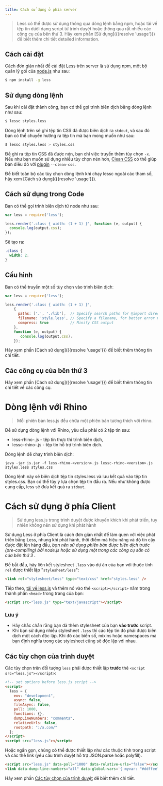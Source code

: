 ```yaml
---
title: Cách sử dụng ở phía server
---
```


> Less có thể được sử dụng thông qua dòng lệnh bằng npm, hoặc tải về tệp tin dưới dạng script từ trình duyệt hoặc thông qua rất nhiều các công cụ của bên thứ 3. Hãy xem phần [Sử dụng]({{resolve 'usage'}}) để biết thêm chi tiết
detailed information.

## Cách cài đặt

Cách đơn giản nhất để cài đặt Less trên server là sử dụng npm, một bộ quản lý gói của [node.js](http://nodejs.org/) như sau:

```bash
$ npm install -g less
```

## Sử dụng dòng lệnh

Sau khi cài đặt thành công, bạn có thể gọi trình biên dịch bằng dòng lệnh như sau:

```bash
$ lessc styles.less
```

Dòng lệnh trên sẽ ghi tệp tin CSS đã được biên dịch ra `stdout`, và sau đó bạn có thể chuyển hướng ra tệp tin mà bạn mong muốn như sau:

```bash
$ lessc styles.less > styles.css
```

Để ghi ra tệp tin CSS đã được nén, bạn chỉ việc truyền thêm tùy chọn `-x`. Nếu như bạn muốn sử dụng nhiều tùy chọn nén hơn,
[Clean CSS](https://github.com/GoalSmashers/clean-css) có thể giúp bạn điều đó với [plugin](https://github.com/less/less-plugin-clean-css) `--clean-css`.

Để biết toàn bộ các tùy chọn dòng lệnh khi chạy lessc ngoài các tham số, hãy xem [Cách sử dụng]({{resolve 'usage'}}).

## Cách sử dụng trong Code

Bạn có thể gọi trình biên dịch từ node như sau:

```js
var less = require('less');

less.render('.class { width: (1 + 1) }', function (e, output) {
  console.log(output.css);
});
```

Sẽ tạo ra:

```css
.class {
  width: 2;
}
```

## Cấu hình

Bạn có thể truyền một số tùy chọn vào trình biên dịch:

```js
var less = require('less');

less.render('.class { width: (1 + 1) }',
    {
      paths: ['.', './lib'],  // Specify search paths for @import directives
      filename: 'style.less', // Specify a filename, for better error messages
      compress: true          // Minify CSS output
    },
    function (e, output) {
       console.log(output.css);
    });
```

Hãy xem phần [Cách sử dụng]({{resolve 'usage'}}) để biết thêm thông tin chi tiết.

## Các công cụ của bên thứ 3

Hãy xem phần [Cách sử dụng]({{resolve 'usage'}}) để biết thêm thông tin chi tiết về các công cụ.

# Dòng lệnh với Rhino
> Mỗi phiên bản less.js đều chứa một phiên bản tương thích với rhino.

Để sử dụng dòng lệnh với Rhino, yêu cầu phải có 2 tệp tin sau:
* less-rhino-<version>.js - tệp tin thực thi trình biên dịch,
* lessc-rhino-<version>.js - tệp tin hỗ trợ trình biên dịch.

Dòng lệnh để chạy trình biên dịch:
````
java -jar js.jar -f less-rhino-<version>.js lessc-rhino-<version>.js styles.less styles.css
````

Dòng lệnh này sẽ biên dịch tệp tin styles.less và lưu kết quả vào tệp tin styles.css. Bạn có thể tùy ý lựa chọn tệp tin đầu ra. Nếu như không được cung cấp, less sẽ đưa kết quả ra `stdout`.

# Cách sử dụng ở phía Client

> Sử dụng less.js trong trình duyệt được khuyến khích khi phát triển, tuy nhiên không nên sử dụng khi phát hành

Sử dụng Less ở phía Client là cách đơn giản nhất để làm quen với việc phát triển bằng Less, nhung khi phát hành, thời điểm mà hiệu năng và độ tin cậy được đặt lên hàng đầu, _bạn nên sử dụng phiên bản được biên dịch trước (pre-compiling) bởi node.js hoặc sử dụng một trong các công cụ sẵn có của bên thứ 3_ .

Để bắt đầu, hãy liên kết stylesheet `.less` vào dự án của bạn với thuộc tính `rel` được thiết lập "`stylesheet/less`":

```html
<link rel="stylesheet/less" type="text/css" href="styles.less" />
```

Tiếp theo, [tải về less.js](https://github.com/less/less.js/archive/master.zip) và thêm nó vào thẻ `<script></script>` nằm trong thành phần `<head>` trong trang của bạn:

```html
<script src="less.js" type="text/javascript"></script>
```

### Lưu ý

* Hãy chắc chắn rằng bạn đã thêm stylesheet của bạn **vào trước** script.
* Khi bạn sử dụng nhiều stylesheet `.less` thì các tệp tin đó phải được biên dịch một cách độc lập. Khi đó các biến số, mixins hoặc namespaces mà bạn định nghĩa trong các stylesheet cũng sẽ độc lập với nhau.

## Các tùy chọn của trình duyệt

Các tùy chọn trên đối tượng `less` phải được thiết lập **trước** thẻ `<script src="less.js"></script>`:

``` html
<!-- set options before less.js script -->
<script>
  less = {
    env: "development",
    async: false,
    fileAsync: false,
    poll: 1000,
    functions: {},
    dumpLineNumbers: "comments",
    relativeUrls: false,
    rootpath: ":/a.com/"
  };
</script>
<script src="less.js"></script>
```

Hoặc ngắn gọn, chúng có thể được thiết lập như các thuộc tính trong script và các thẻ link (yêu cầu trình duyệt hỗ trợ JSON.parse hoặc polyfill).

``` html
<script src="less.js" data-poll="1000" data-relative-urls="false"></script>
<link data-dump-line-numbers="all" data-global-vars='{ myvar: "#ddffee", mystr: "\"quoted\"" }' rel="stylesheet/less" type="text/css" href="less/styles.less">
```

Hãy xem phần [Các tùy chọn của trình duyệt](usage/#using-less-in-the-browser-setting-options) để biết thêm chi tiết.
